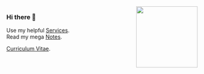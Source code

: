 <img src="https://github-readme-stats.vercel.app/api?username=vovanr&show_icons=true&hide_title=true&disable_animations=true" alt="" height="160" align="right" style="margin: 5px; margin-bottom: 20px;"/>

### Hi there 👋

Use my helpful [Services](https://vovanr.com/services/).  
Read my mega [Notes](https://vovanr.com/notes/).

[Curriculum Vitae](https://vovanr.com/cv/).

<!--
**VovanR/vovanr** is a ✨ _special_ ✨ repository because its `README.md` (this file) appears on your GitHub profile.

Here are some ideas to get you started:

- 🔭 I’m currently working on ...
- 🌱 I’m currently learning ...
- 👯 I’m looking to collaborate on ...
- 🤔 I’m looking for help with ...
- 💬 Ask me about ...
- 📫 How to reach me: ...
- 😄 Pronouns: ...
- ⚡ Fun fact: ...
-->
